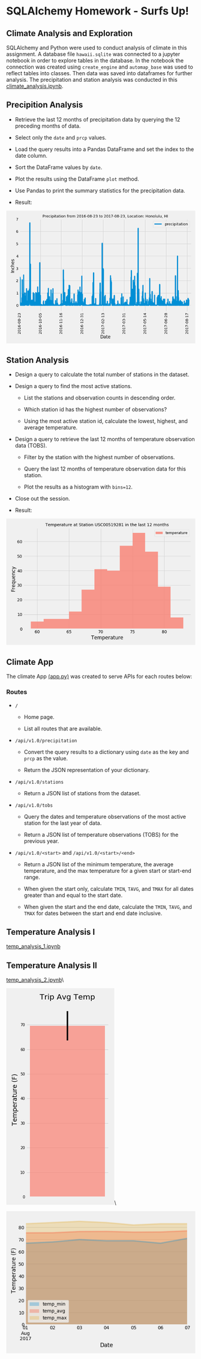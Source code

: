 # SQLAlchemy Homework - Surfs Up!
## Climate Analysis and Exploration
SQLAlchemy and Python were used to conduct analysis of climate in this assignment. A database file `hawaii.sqlite` was connected to a jupyter notebook in order to explore tables in the database. In the notebook the connection was created using `create_engine` and `automap_base` was used to reflect tables into classes. Then data was saved into dataframes for further analysis. The precipitation and station analysis was conducted in this [climate_analysis.ipynb](https://github.com/KeSavanh/sqlalchemy-challenge/blob/main/climate_analysis.ipynb).
## Precipition Analysis

* Retrieve the last 12 months of precipitation data by querying the 12 preceding months of data. 

* Select only the `date` and `prcp` values.

* Load the query results into a Pandas DataFrame and set the index to the date column.

* Sort the DataFrame values by `date`.

* Plot the results using the DataFrame `plot` method.

* Use Pandas to print the summary statistics for the precipitation data.
* Result:

![Prcp](output/figures/honolulu_prcp.png)

## Station Analysis

* Design a query to calculate the total number of stations in the dataset.

* Design a query to find the most active stations.

  * List the stations and observation counts in descending order.

  * Which station id has the highest number of observations?

  * Using the most active station id, calculate the lowest, highest, and average temperature.

* Design a query to retrieve the last 12 months of temperature observation data (TOBS).

  * Filter by the station with the highest number of observations.

  * Query the last 12 months of temperature observation data for this station.

  * Plot the results as a histogram with `bins=12`.

* Close out the session.
* Result:

![St](output/figures/temp_station_81.png)
## Climate App
The climate App [(app.py)](https://github.com/KeSavanh/sqlalchemy-challenge/blob/main/app.py) was created to serve APIs for each routes below:

### Routes

* `/`

  * Home page.

  * List all routes that are available.

* `/api/v1.0/precipitation`

  * Convert the query results to a dictionary using `date` as the key and `prcp` as the value.

  * Return the JSON representation of your dictionary.

* `/api/v1.0/stations`

  * Return a JSON list of stations from the dataset.

* `/api/v1.0/tobs`
  * Query the dates and temperature observations of the most active station for the last year of data.

  * Return a JSON list of temperature observations (TOBS) for the previous year.

* `/api/v1.0/<start>` and `/api/v1.0/<start>/<end>`

  * Return a JSON list of the minimum temperature, the average temperature, and the max temperature for a given start or start-end range.

  * When given the start only, calculate `TMIN`, `TAVG`, and `TMAX` for all dates greater than and equal to the start date.

  * When given the start and the end date, calculate the `TMIN`, `TAVG`, and `TMAX` for dates between the start and end date inclusive.

## Temperature Analysis I
[temp_analysis_1.ipynb](https://github.com/KeSavanh/sqlalchemy-challenge/blob/main/temp_analysis_2.ipynb)

## Temperature Analysis II
[temp_analysis_2.ipynb](https://github.com/KeSavanh/sqlalchemy-challenge/blob/main/temp_analysis_2.ipynb)\

![pic1](output/figures/temp_2.png)\

![pic2](output/figures/normals.png)

